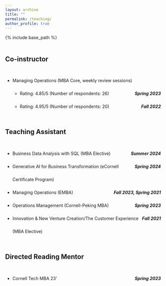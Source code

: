 ```yaml
---
layout: archive
title: ""
permalink: /teaching/
author_profile: true
---
```


{% include base_path %}

<style>
  .teaching-page {
    line-height: 3;       /* 1.5× spacing */
    max-width: 1200px;       /* change number as you like */
    margin: 0 auto;         /* center it on the page */
  }
  .twocol {
    display: grid;
    grid-template-columns: 1fr auto;
    align-items: baseline;
  }
  .twocol .left{ 
    min-width: 0; 
  }
  .twocol .right {
    white-space: nowrap;
    text-align: right;
  }
</style>

<div class="teaching-page">


## Co-instructor

* Managing Operations (MBA Core, weekly review sessions)
   * <div class="twocol">
       <span>Rating: 4.85/5 (Number of respondents: 26)</span>
       <span class="right"><strong><em>Spring 2023</em></strong></span>
     </div>

   * <div class="twocol">
       <span>Rating: 4.95/5 (Number of respondents: 20)</span>
       <span class="right"><strong><em>Fall 2022</em></strong></span>
     </div>


## Teaching Assistant

* <div class="twocol">
    <span>Business Data Analysis with SQL (MBA Elective)</span>
    <span class="right"><strong><em>Summer 2024</em></strong></span>
  </div>

* <div class="twocol">
    <span>Generative AI for Business Transformation (eCornell Certificate Program)</span>
    <span class="right"><strong><em>Spring 2024</em></strong></span>
  </div>

* <div class="twocol">
    <span>Managing Operations (EMBA)</span>
    <span class="right"><strong><em>Fall 2023, Spring 2021</em></strong></span>
  </div>

* <div class="twocol">
    <span>Operations Management (Cornell-Peking MBA)</span>
    <span class="right"><strong><em>Spring 2023</em></strong></span>
  </div>

* <div class="twocol">
    <span>Innovation & New Venture Creation/The Customer Experience (MBA Elective)</span>
    <span class="right"><strong><em>Fall 2021</em></strong></span>
  </div>


## Directed Reading Mentor

* <div class="twocol">
    <span>Cornell Tech MBA 23’</span>
    <span class="right"><strong><em>Spring 2023</em></strong></span>
  </div>

</div>